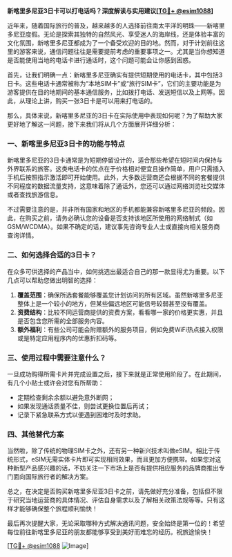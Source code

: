 **新喀里多尼亚3日卡可以打电话吗？深度解读与实用建议[[TG💪+ @esim1088](https://t.me/s/esim1088)]**

近年来，随着国际旅行的普及，越来越多的人选择前往南太平洋的明珠——新喀里多尼亚度假。无论是探索其独特的自然风光、享受迷人的海岸线，还是体验丰富的文化氛围，新喀里多尼亚都成为了一个备受欢迎的目的地。然而，对于计划前往这里的游客来说，通信问题往往是需要提前考虑的重要事项之一。尤其是当你想知道是否能使用当地的电话卡进行通话时，这个问题可能会让你感到困惑。

首先，让我们明确一点：新喀里多尼亚确实有提供短期使用的电话卡，其中包括3日卡。这些电话卡通常被称为“本地SIM卡”或“旅行SIM卡”，它们的主要功能是为游客提供在目的地期间的基本通信服务，比如拨打电话、发送短信以及上网等。因此，从理论上讲，购买一张3日卡是可以用来打电话的。

那么，具体来说，新喀里多尼亚的3日卡在实际使用中表现如何呢？为了帮助大家更好地了解这一问题，接下来我们将从几个方面展开详细分析：

### 一、新喀里多尼亚3日卡的功能与特点

新喀里多尼亚的3日卡通常是为短期停留设计的，适合那些希望在短时间内保持与外界联系的旅客。这类电话卡的优点在于价格相对便宜且操作简单，用户只需插入手机后按照指示激活即可开始使用。此外，大多数运营商还会根据不同的套餐提供不同程度的数据流量支持，这意味着除了通话外，您还可以通过网络浏览社交媒体或者查找旅游信息。

不过需要注意的是，并非所有国家和地区的手机都能兼容新喀里多尼亚的频段。因此，在购买之前，请务必确认您的设备是否支持该地区所使用的网络制式（如GSM/WCDMA）。如果不确定的话，建议事先咨询专业人士或直接向相关服务商查询详情。

### 二、如何选择合适的3日卡？

在众多可供选择的产品当中，如何挑选出最适合自己的那一款显得尤为重要。以下几点可以帮助您做出明智的选择：

1. **覆盖范围**：确保所选套餐能够覆盖您计划访问的所有区域。虽然新喀里多尼亚整体上是一个较小的地方，但某些偏远地区可能信号较弱甚至没有覆盖。
2. **资费结构**：比较不同运营商提供的资费方案，看看哪一家的价格更实惠，并且是否包含您所需的全部服务内容。
3. **额外福利**：有些公司可能会附赠额外的服务项目，例如免费WiFi热点接入权限或是特定应用程序内的优惠折扣码等。

### 三、使用过程中需要注意什么？

一旦成功购得所需卡片并完成设置之后，接下来就是正常使用阶段了。在此期间，有几个小贴士或许会对您有所帮助：

- 定期检查剩余余额以避免意外断网；
- 如果发现通话质量不佳，则尝试更换位置后再试；
- 记录下紧急联系方式以便遇到困难时及时求助。

### 四、其他替代方案

当然啦，除了传统的物理SIM卡之外，还有另一种新兴技术叫做eSIM。相比于传统形式，eSIM无需实体卡片即可实现相同效果，而且更加方便携带。如果您对这种新型产品感兴趣的话，不妨关注一下市场上是否有提供相应服务的品牌商推出专门面向国际旅行者的解决方案。

总之，在决定是否购买新喀里多尼亚3日卡之前，请先做好充分准备，包括但不限于研究当地运营商的具体情况、评估自身需求以及了解相关政策法规等等。只有这样才能够确保整个旅程顺利愉快！

最后再次提醒大家，无论采取哪种方式解决通讯问题，安全始终是第一位的！希望每位前往新喀里多尼亚的朋友都能够享受到美好而难忘的经历。祝旅途愉快！

[[TG💪+ @esim1088](https://t.me/s/esim1088) ![Image](https://i.postimg.cc/4NQfJmqS/Snipaste-2025-05-13-00-14-12.png)]